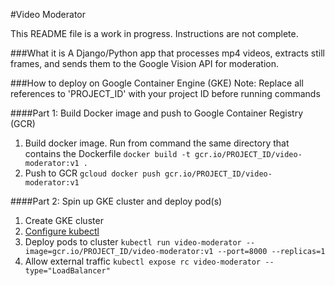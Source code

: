 #Video Moderator

This README file is a work in progress. Instructions are not complete.

###What it is
A Django/Python app that processes mp4 videos, extracts still frames, and sends them to the Google Vision API
for moderation.

###How to deploy on Google Container Engine (GKE)
Note: Replace all references to 'PROJECT_ID' with your project ID before running commands

####Part 1: Build Docker image and push to Google Container Registry (GCR)
1. Build docker image. Run from command the same directory that contains the Dockerfile
`docker build -t gcr.io/PROJECT_ID/video-moderator:v1 .`
2. Push to GCR
`gcloud docker push gcr.io/PROJECT_ID/video-moderator:v1`

####Part 2: Spin up GKE cluster and deploy pod(s)
1. Create GKE cluster
2. [Configure kubectl](https://cloud.google.com/container-engine/docs/before-you-begin#optional_set_gcloud_defaults)
3. Deploy pods to cluster
`kubectl run video-moderator --image=gcr.io/PROJECT_ID/video-moderator:v1 --port=8000 --replicas=1`
4. Allow external traffic
`kubectl expose rc video-moderator --type="LoadBalancer"`
